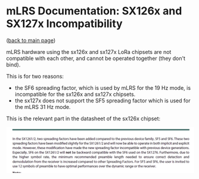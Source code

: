 # mLRS Documentation: SX126x and SX127x Incompatibility #

([back to main page](../README.md))

mLRS hardware using the sx126x and sx127x LoRa chipsets are not compatible with each other, and cannot be operated together (they don't bind).

This is for two reasons:
- the SF6 spreading factor, which is used by mLRS for the 19 Hz mode, is incompatible for the sx126x and sx127x chipsets. 
- the sx127x does not support the SF5 spreading factor which is used for the mLRS 31 Hz mode.

This is the relevant part in the datasheet of the sx126x chipset:

<img src="images/SX126x_SF6_incompatibility.png" width="900px">
